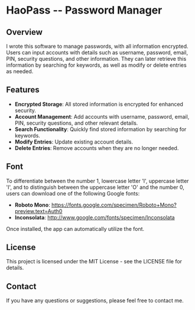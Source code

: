 # HaoPass -- Password Manager

## Overview

I wrote this software to manage passwords, with all information encrypted. Users can input accounts with details such as username, password, email, PIN, security questions, and other information. They can later retrieve this information by searching for keywords, as well as modify or delete entries as needed.

## Features

- **Encrypted Storage**: All stored information is encrypted for enhanced security.
- **Account Management**: Add accounts with username, password, email, PIN, security questions, and other relevant details.
- **Search Functionality**: Quickly find stored information by searching for keywords.
- **Modify Entries**: Update existing account details.
- **Delete Entries**: Remove accounts when they are no longer needed.

## Font

To differentiate between the number 1, lowercase letter 'l', uppercase letter 'I', and to distinguish between the uppercase letter 'O' and the number 0, users can download one of the following Google fonts:

- **Roboto Mono**: https://fonts.google.com/specimen/Roboto+Mono?preview.text=Auth0
- **Inconsolata**: http://www.google.com/fonts/specimen/Inconsolata

Once installed, the app can automatically utilize the font.

## License

This project is licensed under the MIT License - see the LICENSE file for details.

## Contact

If you have any questions or suggestions, please feel free to contact me.

